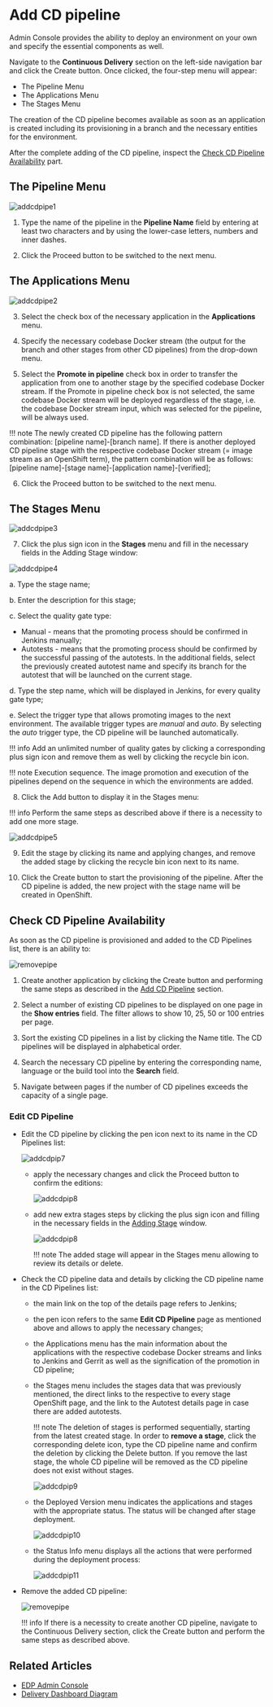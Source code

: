 # Add CD pipeline

Admin Console provides the ability to deploy an environment on your own and specify the essential components as well.

Navigate to the **Continuous Delivery** section on the left-side navigation bar and click the Create button.
Once clicked, the four-step menu will appear:

* The Pipeline Menu
* The Applications Menu
* The Stages Menu

The creation of the CD pipeline becomes available as soon as an application is created including its provisioning in a branch and the necessary entities for the environment.

After the complete adding of the CD pipeline, inspect the [Check CD Pipeline Availability](#check-cd-pipeline-availability) part.

## The Pipeline Menu

![addcdpipe1](../assets/user-guide/addcdpipe1.png "addcdpipe1")

1. Type the name of the pipeline in the **Pipeline Name** field by entering at least two characters and by using the lower-case letters, numbers and inner dashes.

2. Click the Proceed button to be switched to the next menu.

## The Applications Menu

![addcdpipe2](../assets/user-guide/addcdpipe2.png "addcdpipe2")

3. Select the check box of the necessary application in the **Applications** menu.

4. Specify the necessary codebase Docker stream (the output for the branch and other stages from other CD pipelines) from the drop-down menu.

5. Select the **Promote in pipeline** check box in order to transfer the application from one to another stage by the specified codebase Docker stream. If the Promote in pipeline check box is not selected, the same codebase Docker stream will be deployed regardless of the stage, i.e. the codebase Docker stream input, which was selected for the pipeline, will be always used.

  !!! note
      The newly created CD pipeline has the following pattern combination: [pipeline name]-[branch name]. If there is another deployed CD pipeline stage with the respective codebase Docker stream (= image stream as an OpenShift term), the pattern combination will be as follows: [pipeline name]-[stage name]-[application name]-[verified];

6. Click the Proceed button to be switched to the next menu.

## The Stages Menu

![addcdpipe3](../assets/user-guide/addcdpipe3.png "addcdpipe3")

7. Click the plus sign icon in the **Stages** menu and fill in the necessary fields in the Adding Stage window: <a name="adding_stage_window"></a>

  ![addcdpipe4](../assets/user-guide/addcdpipe4.png "addcdpipe4")

  a. Type the stage name;

  b. Enter the description for this stage;

  c. Select the quality gate type:

  * Manual - means that the promoting process should be confirmed in Jenkins manually;
  * Autotests - means that the promoting process should be confirmed by the successful passing of the autotests. In the additional fields, select the previously created autotest name and specify its branch for the autotest that will be launched on the current stage.

  d. Type the step name, which will be displayed in Jenkins, for every quality gate type;

  e. Select the trigger type that allows promoting images to the next environment. The available trigger types are _manual_ and _auto_. By selecting the _auto_ trigger type, the CD pipeline will be launched automatically.

  !!! info
      Add an unlimited number of quality gates by clicking a corresponding plus sign icon and remove them as well by clicking the recycle bin icon.

  !!! note
      Execution sequence. The image promotion and execution of the pipelines depend on the sequence in which the environments are added.

8. Click the Add button to display it in the Stages menu:

  !!! info
      Perform the same steps as described above if there is a necessity to add one more stage.

  ![addcdpipe5](../assets/user-guide/addcdpipe5.png "addcdpipe5")

9. Edit the stage by clicking its name and applying changes, and remove the added stage by clicking the recycle bin icon next to its name.

10. Click the Create button to start the provisioning of the pipeline. After the CD pipeline is added, the new project with the stage name will be created in OpenShift.

## Check CD Pipeline Availability

As soon as the CD pipeline is provisioned and added to the CD Pipelines list, there is an ability to:

  ![removepipe](../assets/user-guide/addcdpipeline0.png "removepipe")

1. Create another application by clicking the Create button and performing the same steps as described in the [Add CD Pipeline](#add-cd-pipeline) section.

2. Select a number of existing CD pipelines to be displayed on one page in the **Show entries** field. The filter allows to show 10, 25, 50 or 100 entries per page.

3. Sort the existing CD pipelines in a list by clicking the Name title. The CD pipelines will be displayed in alphabetical order.

4. Search the necessary CD pipeline by entering the corresponding name, language or the build tool into the **Search** field.

5. Navigate between pages if the number of CD pipelines exceeds the capacity of a single page.

### Edit CD Pipeline

* Edit the CD pipeline by clicking the pen icon next to its name in the CD Pipelines list:

  ![addcdpip7](../assets/user-guide/addcdpipe7.png "addcdpipe7")

  * apply the necessary changes and click the Proceed button to confirm the editions:

    ![addcdpip8](../assets/user-guide/addcdpipe8.png "addcdpipe8")

  * add new extra stages steps by clicking the plus sign icon and filling in the necessary fields in the [Adding Stage](#adding_stage_window) window.

    ![addcdpip8](../assets/user-guide/addcdpipe12.png "addcdpipe8")

    !!! note
        The added stage will appear in the Stages menu allowing to review its details or delete.

* Check the CD pipeline data and details by clicking the CD pipeline name in the CD Pipelines list:

  * the main link on the top of the details page refers to Jenkins;

  * the pen icon refers to the same **Edit CD Pipeline** page as mentioned above and allows to apply the necessary changes;

  * the Applications menu has the main information about the applications with the respective codebase Docker streams and links to Jenkins and Gerrit as well as the signification of the promotion in CD pipeline;

  * the Stages menu includes the stages data that was previously mentioned, the direct links to the respective to every stage OpenShift page, and the link to the Autotest details page in case there are added autotests.

    !!! note
        The deletion of stages is performed sequentially, starting from the latest created stage. In order to **remove a stage**, click the corresponding delete icon, type the CD pipeline name and confirm the deletion by clicking the Delete button. If you remove the last stage, the whole CD pipeline will be removed as the CD pipeline does not exist without stages.

    ![addcdpip9](../assets/user-guide/addcdpipe9.png "addcdpipe9")

  * the Deployed Version menu indicates the applications and stages with the appropriate status. The status will be changed after stage deployment.

    ![addcdpip10](../assets/user-guide/addcdpipe10.png "addcdpipe10")

  * the Status Info menu displays all the actions that were performed during the deployment process:

    ![addcdpip11](../assets/user-guide/addcdpipe11.png "addcdpipe11")

* Remove the added CD pipeline:

    ![removepipe](../assets/user-guide/removecdpipe.png "removepipe")

  !!! info
      If there is a necessity to create another CD pipeline, navigate to the Continuous Delivery section, click the Create button and perform the same steps as described above.

## Related Articles

* [EDP Admin Console](https://github.com/epam/edp-admin-console#edp-admin-console)
* [Delivery Dashboard Diagram](d-d-diagram.md)
